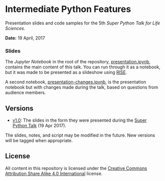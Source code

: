 # Intermediate Python Features

Presentation slides and code samples for the 5th *Super Python Talk for Life Sciences*.

**Date:** 19 April, 2017

### Slides

The *Jupyter Notebook* in the root of the repository, [presentation.ipynb][presnb], contains the main content of this talk.
You can run through it as a notebook, but it was made to be presented as a slideshow using [RISE][RISE].

A second notebook, [presentation-changes.ipynb][presnbmod], is the presentation notebook but with changes made during the talk, based on questions from audience members.

[presnb]: presentation.ipynb
[presnbmod]: presentation-changes.ipynb
[RISE]: https://github.com/damianavila/RISE


## Versions

- [v1.0](https://github.com/achilleas-k/python-talks/tree/v1.0): The slides in the form they were presented during the [Super Python Talk](https://www.meetup.com/SuperPythonTalks/events/237848778/) (19 Apr 2017).

The slides, notes, and script may be modified in the future. New versions will be tagged when appropriate.

## License

All content in this repository is licensed under the [Creative Commons Attribution Share Alike 4.0 International](./LICENSE) license.
